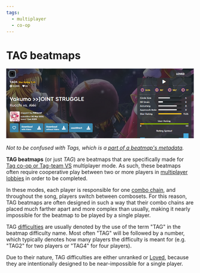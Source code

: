 ```yaml
---
tags:
  - multiplayer
  - co-op
---
```


# TAG beatmaps

![An example of a TAG beatmap](img/tag-beatmap-example.png "An example of a TAG beatmap")

*Not to be confused with Tags, which is a [part of a beatmap's metadata](/wiki/Client/Beatmap_editor/Song_setup).*

**TAG beatmaps** (or just *TAG*) are beatmaps that are specifically made for [Tag co-op or Tag-team VS](/wiki/Client/Interface/Multiplayer#tag-co-op-/-tag-team-vs) multiplayer mode. As such, these beatmaps often require cooperative play between two or more players in [multiplayer lobbies]((/wiki/Client/Interface/Multiplayer)) in order to be completed.

In these modes, each player is responsible for one [combo chain](/wiki/Beatmapping/Combo), and throughout the song, players switch between combosets. For this reason, TAG beatmaps are often designed in such a way that their combo chains are placed much farther apart and more complex than usually, making it nearly impossible for the beatmap to be played by a single player.

TAG [difficulties](/wiki/Beatmap/Difficulty) are usually denoted by the use of the term "TAG" in the beatmap difficulty name. Most often "TAG" will be followed by a number, which typically denotes how many players the difficulty is meant for (e.g. "TAG2" for two players or "TAG4" for four players).

Due to their nature, TAG difficulties are either unranked or [Loved](/wiki/Beatmap/Category#loved), because they are intentionally designed to be near-impossible for a single player.
